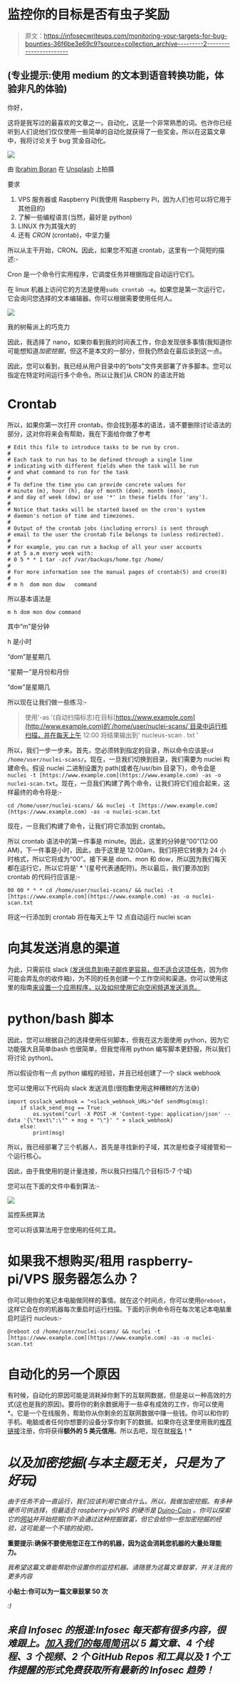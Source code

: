 # 监控你的目标是否有虫子奖励

> 原文：<https://infosecwriteups.com/monitoring-your-targets-for-bug-bounties-36f6be3e69c9?source=collection_archive---------2----------------------->

## (专业提示:使用 medium 的文本到语音转换功能，体验非凡的体验)

你好，

这将是我写过的最喜欢的文章之一。自动化，这是一个非常熟悉的词。也许你已经听到人们说他们仅仅使用一些简单的自动化就获得了一些奖金。所以在这篇文章中，我将讨论关于 bug 赏金自动化。

![](img/2780c52112139218c13345df68a910ad.png)

由 [Ibrahim Boran](https://unsplash.com/@ibrahimboran?utm_source=medium&utm_medium=referral) 在 [Unsplash](https://unsplash.com?utm_source=medium&utm_medium=referral) 上拍摄

要求

1.  VPS 服务器或 Raspberry Pi(我使用 Raspberry Pi，因为人们也可以将它用于其他目的)
2.  了解一些编程语言(当然，最好是 python)
3.  LINUX 作为其强大的
4.  还有 *CRON* (crontab)，中坚力量

所以从主干开始，CRON。因此，如果您不知道 crontab，这里有一个简短的描述:-

Cron 是一个命令行实用程序，它调度任务并根据指定自动运行它们。

在 linux 机器上访问它的方法是使用`sudo crontab -e`。如果您是第一次运行它，它会询问您选择的文本编辑器。你可以根据需要使用任何人。

![](img/fe9d5e76fe9a05691b72ed0987e02cba.png)

我的树莓派上的巧克力

因此，我选择了 nano，如果你看到我的时间表工作，你会发现很多事情(我知道你可能想知道*加密挖掘*，但这不是本文的一部分，但我仍然会在最后谈到这一点。

因此，您可以看到，我已经从用户目录中的“bots”文件夹部署了许多脚本。您可以指定在特定时间运行多个命令。所以让我们从 CRON 的语法开始

# Crontab

所以，如果你第一次打开 crontab，你会找到基本的语法，请不要删除讨论语法的部分，这对你将来会有帮助，我在下面给你做了参考

```
# Edit this file to introduce tasks to be run by cron.
# 
# Each task to run has to be defined through a single line
# indicating with different fields when the task will be run
# and what command to run for the task
# 
# To define the time you can provide concrete values for
# minute (m), hour (h), day of month (dom), month (mon),
# and day of week (dow) or use '*' in these fields (for 'any').
# 
# Notice that tasks will be started based on the cron's system
# daemon's notion of time and timezones.
# 
# Output of the crontab jobs (including errors) is sent through
# email to the user the crontab file belongs to (unless redirected).
# 
# For example, you can run a backup of all your user accounts
# at 5 a.m every week with:
# 0 5 * * 1 tar -zcf /var/backups/home.tgz /home/
# 
# For more information see the manual pages of crontab(5) and cron(8)
# 
# m h  dom mon dow   command
```

所以基本语法是

```
m h dom mon dow command
```

其中“m”是分钟

h 是小时

“dom”是星期几

“星期一”是月份和月份

“dow”是星期几

所以现在让我们做一些练习:-

> 使用'-as '(自动扫描标志)在目标[https://www.example.com](http://www.example.com)的`/home/user/nuclei-scans/`目录中运行核扫描，并在每天上午 12:00 将结果输出到' nucleus-scan . txt '

所以，我们一步一步来。首先，您必须转到指定的目录，所以命令应该是`cd /home/user/nuclei-scans/`。现在，一旦我们切换到目录，我们需要为 nuclei 构建命令。假设 nuclei 二进制设置为 path(或者在/usr/bin 目录下)，命令会是`nuclei -t [https://www.example.com](https://www.example.com) -as -o nuclei-scan.txt`。现在，一旦我们构建了两个命令，让我们将它们组合起来，这样最终的命令将是:-

`cd /home/user/nuclei-scans/ && nuclei -t [https://www.example.com](https://www.example.com) -as -o nuclei-scan.txt`

现在，一旦我们构建了命令，让我们将它添加到 crontab。

所以 crontab 语法中的第一件事是 minute。因此，这里的分钟是“00”(12:00 AM)，下一件事是小时，因此，由于这里是 12:00am，我们将把它转换为 24 小时格式，所以它将成为“00”。接下来是 dom、mon 和 dow，所以因为我们每天都在运行它，所以它将是' * '(星号代表通配符)。所以最后，我们要添加到 crontab 的代码行应该是:-

`00 00 * * * cd /home/user/nuclei-scans/ && nuclei -t [https://www.example.com](https://www.example.com) -as -o nuclei-scan.txt`

将这一行添加到 crontab 将在每天上午 12 点自动运行 nuclei scan

# 向其发送消息的渠道

为此，只需前往 slack [(发送信息到电子邮件更容易，但不适合这项任务](https://www.geeksforgeeks.org/send-mail-gmail-account-using-python/)，因为你可能会弄乱你的收件箱)，为不同的任务创建一个工作空间和渠道。你可以使用这里的指南[来设置一个应用程序，以及如何使用它向空闲频道发送消息。](https://slack.com/intl/en-in/help/articles/115005265063-Incoming-webhooks-for-Slack)

# python/bash 脚本

因此，您可以根据自己的选择使用任何脚本，但我在这方面使用 python，因为它功能强大且简单(bash 也很简单，但我觉得用 python 编写脚本更舒服，所以我们将讨论 python)。

所以假设你有一点 python 编程的经验，并且已经创建了一个 slack webhook

您可以使用以下代码向 slack 发送消息(很抱歉使用这种糟糕的方法😅)

```
import osslack_webhook = "<slack_webhook_URL>"def sendMsg(msg):
    if slack_send_msg == True:
        os.system("curl -X POST -H 'Content-type: application/json' --data '{\"text\":\"" + msg + "\"}' " + slack_webhook)
    else:
        print(msg)
```

所以，我已经部署了三个机器人，首先是寻找新的子域，其次是检查子域接管和一个运行核心。

因此，由于我使用的是计量连接，所以我只扫描几个目标(5-7 个域)

您可以在下面的文件中看到算法:-

![](img/8a75efa2102251276c4521a888f064b0.png)

监控系统算法

您可以将该算法用于您使用的任何工具。

# 如果我不想购买/租用 raspberry-pi/VPS 服务器怎么办？

你可以用你的笔记本电脑做同样的事情。就在这个时间点，你可以使用`@reboot`，这样它会在你的机器每次重启时运行扫描。下面的示例命令将在每次笔记本电脑重启时运行 nucleus:-

`@reboot cd /home/user/nuclei-scans/ && nuclei -t [https://www.example.com](https://www.example.com) -as -o nuclei-scan.txt`

# 自动化的另一个原因

有时候，自动化的原因可能是消耗掉你剩下的互联网数据，但是是以一种高效的方式(这也是我的原因)。要将你的剩余数据用于一些卓有成效的工作，你可以使用*。它是一个在线服务，帮助你从你剩余的互联网数据中赚一些钱。你可以和你的手机、电脑或者任何你想要的设备分享你剩下的数据。如果你在这里使用我的[推荐链接](https://bit.ly/honeygain-ss)注册，你将获得**额外的 5 美元信用**。所以去吧，现在就[报名](https://bit.ly/honeygain-ss)！*

# *以及加密挖掘(与本主题无关，只是为了好玩)*

*由于任务不会一直运行，我们应该利用它做点什么。所以，我做加密挖掘。有多种硬币可供选择，但最适合 raspberry-pi/VPS 的硬币是 [Duino-Coin](https://duinocoin.com/) 。你可以探索它的[网站](https://duinocoin.com/)并开始挖掘(你不会通过这种挖掘致富，但它会给你一些加密挖掘的经验，这可能是一个不错的投资)。*

****重要提示:确保不要使用您正在工作的机器，因为这会消耗您机器的大量处理能力。****

*我希望这篇文章能帮助你设置你的监控机器。请随意为这篇文章鼓掌，并关注我的更多内容*

****小贴士:你可以为一篇文章鼓掌 50 次****

*:)*

## *来自 Infosec 的报道:Infosec 每天都有很多内容，很难跟上。[加入我们的每周简讯](https://weekly.infosecwriteups.com/)以 5 篇文章、4 个线程、3 个视频、2 个 GitHub Repos 和工具以及 1 个工作提醒的形式免费获取所有最新的 Infosec 趋势！*